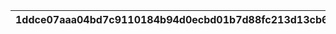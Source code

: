 |1ddce07aaa04bd7c9110184b94d0ecbd01b7d88fc213d13cb6cce15c89af2ad6|ffab5c7bcc40d8d3af64386f5efd0b533af6cacadc3a89ddd30bde4efe2ed4aa|cc5143a9ef6e21ba74f8f5be7712ef8a7a737710477c5d0d6b7458eb64c1e14c|df66fc208845e744de3d21a3a1f84d2f0f5a8f5d5e6dd25468363d8394b59ae2|
| --- | --- | --- | --- |